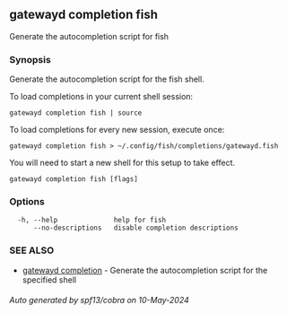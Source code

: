 ## gatewayd completion fish

Generate the autocompletion script for fish

### Synopsis

Generate the autocompletion script for the fish shell.

To load completions in your current shell session:

	gatewayd completion fish | source

To load completions for every new session, execute once:

	gatewayd completion fish > ~/.config/fish/completions/gatewayd.fish

You will need to start a new shell for this setup to take effect.


```
gatewayd completion fish [flags]
```

### Options

```
  -h, --help              help for fish
      --no-descriptions   disable completion descriptions
```

### SEE ALSO

* [gatewayd completion](gatewayd_completion.md)	 - Generate the autocompletion script for the specified shell

###### Auto generated by spf13/cobra on 10-May-2024
